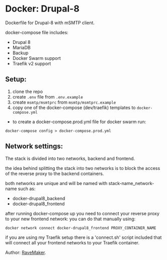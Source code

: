 # Docker: Drupal-8
Dockerfile for Drupal-8 with mSMTP client.

docker-compose file includes:
 - Drupal 8
 - MariaDB
 - Backup
 - Docker Swarm support
 - Traefik v2 support

## Setup:
1. clone the repo
2. create `.env` file from `.env.example`
3. create `msmtp/msmtprc` from `msmtp/msmtprc.example`
4. copy one of the docker-compose (dev/traefik) templates to `docker-compose.yml`

- to create a docker-compose.prod.yml file for docker swarm run:

```
docker-compose config > docker-compose.prod.yml
``` 

## Network settings:
The stack is divided into two networks, backend and frontend.

the idea behind splitting the stack into two networks
is to block the access of the reverse proxy to the backend containers.

both networks are unique and will be named with stack-name_network-name such as:

- docker-drupal8_backend
- docker-drupal8_frontend

after running docker-compose up you need to connect your reverse proxy to your new frontend network:
 you can do that manually using:
 
```
docker network connect docker-drupal8_frontend PROXY_CONTAINER_NAME
```

if you are using my Traefik setup there is a 'connect.sh' script included
that will connect all your frontend networks to your Traefik container.

Author: [RaveMaker][RaveMaker].

[RaveMaker]: http://ravemaker.net
 